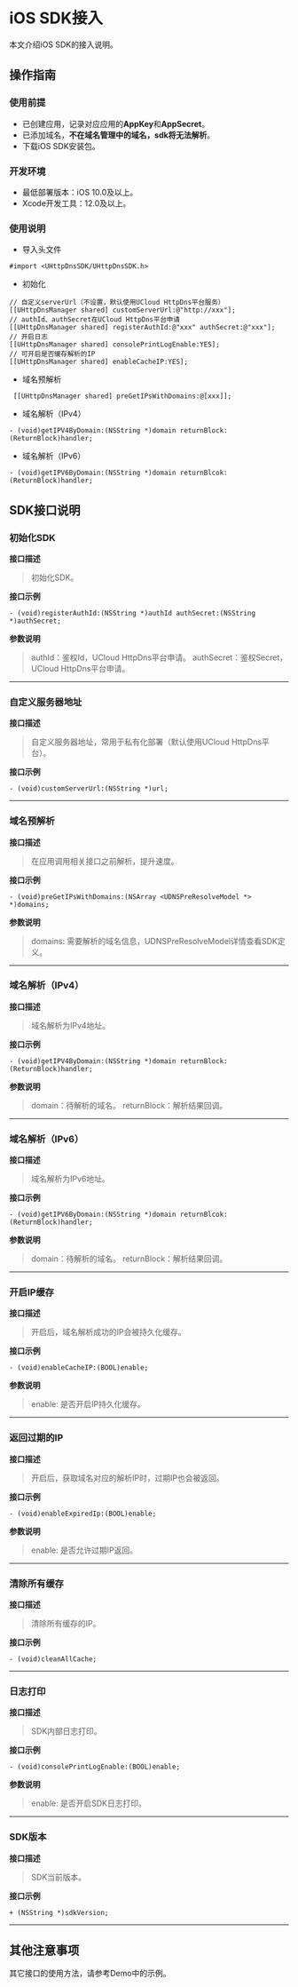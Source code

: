 # iOS SDK接入

本文介绍iOS SDK的接入说明。

## 操作指南

### 使用前提
* 已创建应用，记录对应应用的**AppKey**和**AppSecret**。
* 已添加域名，**不在域名管理中的域名，sdk将无法解析**。
* 下载iOS SDK安装包。


### 开发环境
* 最低部署版本：iOS 10.0及以上。
* Xcode开发工具：12.0及以上。


### 使用说明

* 导入头文件
```oc
#import <UHttpDnsSDK/UHttpDnsSDK.h>
```

* 初始化
```oc
// 自定义serverUrl（不设置，默认使用UCloud HttpDns平台服务）
[[UHttpDnsManager shared] customServerUrl:@"http://xxx"];
// authId、authSecret在UCloud HttpDns平台申请
[[UHttpDnsManager shared] registerAuthId:@"xxx" authSecret:@"xxx"];
// 开启日志
[[UHttpDnsManager shared] consolePrintLogEnable:YES];
// 可开启是否缓存解析的IP
[[UHttpDnsManager shared] enableCacheIP:YES];
```

* 域名预解析
```oc
 [[UHttpDnsManager shared] preGetIPsWithDomains:@[xxx]];
```

* 域名解析（IPv4）
```oc
- (void)getIPV4ByDomain:(NSString *)domain returnBlock:(ReturnBlock)handler;
```

* 域名解析（IPv6）
```oc
- (void)getIPV6ByDomain:(NSString *)domain returnBlcok:(ReturnBlock)handler;
```

## SDK接口说明

### 初始化SDK
    
**接口描述** 

>  初始化SDK。

**接口示例**

```oc
- (void)registerAuthId:(NSString *)authId authSecret:(NSString *)authSecret;
```

**参数说明**

> authId：鉴权Id，UCloud HttpDns平台申请。
> authSecret：鉴权Secret，UCloud HttpDns平台申请。

-------

### 自定义服务器地址

**接口描述** 

>  自定义服务器地址，常用于私有化部署（默认使用UCloud HttpDns平台）。

**接口示例**

```oc
- (void)customServerUrl:(NSString *)url;
```
-------

### 域名预解析

**接口描述** 

>  在应用调用相关接口之前解析，提升速度。

**接口示例**

```oc
- (void)preGetIPsWithDomains:(NSArray <UDNSPreResolveModel *> *)domains;
```

**参数说明**

> domains: 需要解析的域名信息，UDNSPreResolveModel详情查看SDK定义。

-------

### 域名解析（IPv4）

**接口描述** 

>  域名解析为IPv4地址。

**接口示例**

```oc
- (void)getIPV4ByDomain:(NSString *)domain returnBlock:(ReturnBlock)handler;
```

**参数说明**

> domain：待解析的域名。
> returnBlock：解析结果回调。

-------

### 域名解析（IPv6）

**接口描述** 

>  域名解析为IPv6地址。

**接口示例**

```oc
- (void)getIPV6ByDomain:(NSString *)domain returnBlcok:(ReturnBlock)handler;
```

**参数说明**

> domain：待解析的域名。
> returnBlock：解析结果回调。

-------

### 开启IP缓存

**接口描述** 

> 开启后，域名解析成功的IP会被持久化缓存。

**接口示例**

```oc
- (void)enableCacheIP:(BOOL)enable;
```

**参数说明**

> enable: 是否开启IP持久化缓存。

-------

### 返回过期的IP

**接口描述** 

>  开启后，获取域名对应的解析IP时，过期IP也会被返回。

**接口示例**

```oc
- (void)enableExpiredIp:(BOOL)enable;
```

**参数说明**

> enable: 是否允许过期IP返回。

-------

### 清除所有缓存

**接口描述** 

>  清除所有缓存的IP。

**接口示例**

```oc
- (void)cleanAllCache;
```
-------

### 日志打印

**接口描述** 

>  SDK内部日志打印。

**接口示例**

```oc
- (void)consolePrintLogEnable:(BOOL)enable;
```

**参数说明**

> enable: 是否开启SDK日志打印。

-------

### SDK版本

**接口描述** 

>  SDK当前版本。

**接口示例**

```oc
+ (NSString *)sdkVersion;
```
-------

## 其他注意事项

其它接口的使用方法，请参考Demo中的示例。
        

	
